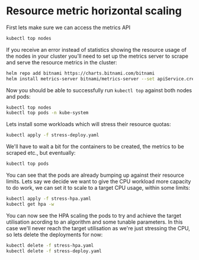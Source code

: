 # Resource metric horizontal scaling

First lets make sure we can access the metrics API

```bash
kubectl top nodes
```

If you receive an error instead of statistics showing the resource usage of the nodes in your cluster you'll need to set up the metrics server to scrape and serve the resource metrics in the cluster:

```bash
helm repo add bitnami https://charts.bitnami.com/bitnami
helm install metrics-server bitnami/metrics-server --set apiService.create=true --set extraArgs.kubelet-insecure-tls=true --set extraArgs.kubelet-preferred-address-types=InternalIP
```

Now you should be able to successfully run `kubectl top` against both nodes and pods:

```bash
kubectl top nodes
kubectl top pods -n kube-system
```

Lets install some workloads which will stress their resource quotas:

```bash
kubectl apply -f stress-deploy.yaml
```

We'll have to wait a bit for the containers to be created, the metrics to be scraped etc., but eventually:

```bash
kubectl top pods
```

You can see that the pods are already bumping up against their resource limits. Lets say we decide we want to give the CPU workload more capacity to do work, we can set it to scale to a target CPU usage, within some limits:

```bash
kubectl apply -f stress-hpa.yaml
kubectl get hpa -w
```

You can now see the HPA scaling the pods to try and achieve the target utilisation acording to an algorithm and some tunable parameters. In this case we'll never reach the target utilisation as we're just stressing the CPU, so lets delete the deployments for now:

```bash
kubectl delete -f stress-hpa.yaml
kubectl delete -f stress-deploy.yaml

```
